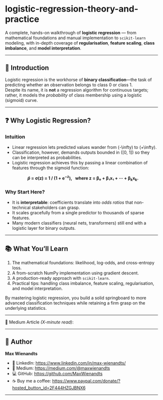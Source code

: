 # logistic-regression-theory-and-practice

A complete, hands-on walkthrough of **logistic regression** — from mathematical foundations and manual implementation to `scikit-learn` modeling, with in-depth coverage of **regularisation**, **feature scaling**, **class imbalance**, and **model interpretation**.

---

## 📌 Introduction

Logistic regression is the workhorse of **binary classification**—the task of predicting whether an observation belongs to class 0 or class 1.  
Despite its name, it is **not** a regression algorithm for continuous targets; rather, it models the *probability* of class membership using a logistic (sigmoid) curve.

---

## ❓ Why Logistic Regression?

### Intuition

- Linear regression lets predicted values wander from \(-\infty\) to \(+\infty\).  
- Classification, however, demands outputs bounded in \([0, 1]\) so they can be interpreted as probabilities.  
- Logistic regression achieves this by passing a linear combination of features through the sigmoid function:

<p align="center">
  <strong>
    &nbsp;&nbsp;
    <em>p̂</em> = σ(z) = 1 / (1 + e<sup>−z</sup>),&nbsp;&nbsp;
    where z = β₀ + β₁x₁ + ⋯ + β<sub>k</sub>x<sub>k</sub>.
  </strong>
</p>

### Why Start Here?

- It is **interpretable**: coefficients translate into *odds ratios* that non-technical stakeholders can grasp.  
- It scales gracefully from a single predictor to thousands of sparse features.  
- Many modern classifiers (neural nets, transformers) still end with a logistic layer for binary outputs.

---

## 📚 What You’ll Learn

1. The mathematical foundations: likelihood, log-odds, and cross-entropy loss.  
2. A from-scratch NumPy implementation using gradient descent.  
3. A production-ready approach with `scikit-learn`.  
4. Practical tips: handling class imbalance, feature scaling, regularisation, and model interpretation.

By mastering logistic regression, you build a solid springboard to more advanced classification techniques while retaining a firm grasp on the underlying statistics.

---

📝 Medium Article *(X-minute read)*: 

---

## 👤 Author

**Max Wienandts**

- 🔗 LinkedIn: https://www.linkedin.com/in/max-wienandts/
- 📖 Medium: https://medium.com/@maxwienandts
- 💻 GitHub: https://github.com/MaxWienandts
- ☕ Buy me a coffee: https://www.paypal.com/donate/?hosted_button_id=2F444HZGJBNX6

---

